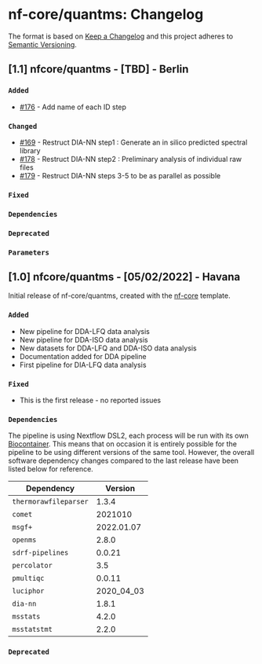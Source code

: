 # nf-core/quantms: Changelog

The format is based on [Keep a Changelog](https://keepachangelog.com/en/1.0.0/)
and this project adheres to [Semantic Versioning](https://semver.org/spec/v2.0.0.html).

## [1.1] nfcore/quantms - [TBD] - Berlin

### `Added`

- [#176](https://github.com/bigbio/quantms/pull/176) - Add name of each ID step

### `Changed`

- [#169](https://github.com/bigbio/quantms/pull/169) - Restruct DIA-NN step1 : Generate an in silico predicted spectral library
- [#178](https://github.com/bigbio/quantms/pull/178) - Restruct DIA-NN step2 : Preliminary analysis of individual raw files
- [#179](https://github.com/bigbio/quantms/pull/179) - Restruct DIA-NN steps 3-5 to be as parallel as possible

### `Fixed`

### `Dependencies`

### `Deprecated`

### `Parameters`

## [1.0] nfcore/quantms - [05/02/2022] - Havana

Initial release of nf-core/quantms, created with the [nf-core](https://nf-co.re/) template.

### `Added`

- New pipeline for DDA-LFQ data analysis
- New pipeline for DDA-ISO data analysis
- New datasets for DDA-LFQ and DDA-ISO data analysis
- Documentation added for DDA pipeline
- First pipeline for DIA-LFQ data analysis

### `Fixed`

- This is the first release - no reported issues

### `Dependencies`

The pipeline is using Nextflow DSL2, each process will be run with its own [Biocontainer](https://biocontainers.pro/#/registry). This means that on occasion it is entirely possible for the pipeline to be using different versions of the same tool. However, the overall software dependency changes compared to the last release have been listed below for reference.

| Dependency            | Version    |
| --------------------- | ---------- |
| `thermorawfileparser` | 1.3.4      |
| `comet`               | 2021010    |
| `msgf+`               | 2022.01.07 |
| `openms`              | 2.8.0      |
| `sdrf-pipelines`      | 0.0.21     |
| `percolator`          | 3.5        |
| `pmultiqc`            | 0.0.11     |
| `luciphor`            | 2020_04_03 |
| `dia-nn`              | 1.8.1      |
| `msstats`             | 4.2.0      |
| `msstatstmt`          | 2.2.0      |

### `Deprecated`
